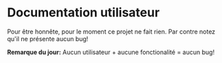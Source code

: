 # Documentation utilisateur

Pour être honnête, pour le moment ce projet ne fait rien. Par contre notez qu'il ne présente aucun bug!

**Remarque du jour:** Aucun utilisateur + aucune fonctionalité = aucun bug!
